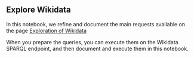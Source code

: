 ## Explore Wikidata

In this notebook, we refine and document the main requests available on the page [Exploration of Wikidata](../documentation/wikidata/Wikidata-exploration.md) 


When you prepare the queries, you can execute them on the Wikidata SPARQL endpoint, and then document and execute them in this notebook.

